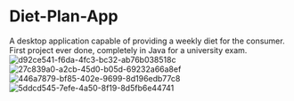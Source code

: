 # Diet-Plan-App
A desktop application capable of providing a weekly diet for the consumer. First project ever done, completely in Java for a university exam.
![d92ce541-f6da-4fc3-bc32-ab76b038518c](https://user-images.githubusercontent.com/64795037/184342575-6b7b6805-2c8b-4695-96ec-90c80a9d9ec6.jpg)
![27c839a0-a2cb-45d0-b05d-69232a66a8ef](https://user-images.githubusercontent.com/64795037/184342594-2d169fa5-47e0-40ca-809f-35c135fb9cd9.jpg)
![446a7879-bf85-402e-9699-8d196edb77c8](https://user-images.githubusercontent.com/64795037/184342606-ad1e5522-3095-4df6-bb6d-836c3a9604f4.jpg)
![5ddcd545-7efe-4a50-8f19-8d5fb6e44741](https://user-images.githubusercontent.com/64795037/184342623-f6136d3f-99e3-46d4-baa4-ece04d080d69.jpg)

